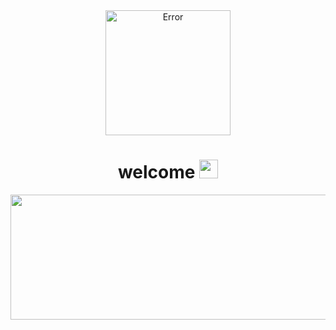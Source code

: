 <div id="header" align="center">
  <img src="https://i.pinimg.com/564x/79/62/10/7962105e37d8683ed5b9fd826af96539.jpg" alt="Error" title="Extinction Games" height="200"/>
</div>

<div align="center">
<img src="https://komarev.com/ghpvc/?username=jackson88davis&style=flat-square&color=blue" alt=""/>
</div>

<h1 align="center">
  welcome
  <img src="https://media.giphy.com/media/hvRJCLFzcasrR4ia7z/giphy.gif" width="30px"/>
</h1>

<div align="center">
  <img src="https://media.giphy.com/media/dWesBcTLavkZuG35MI/giphy.gif" width="600" height="200"/>
</div>



